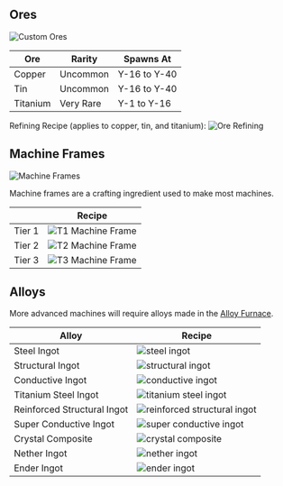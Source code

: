 ## Ores

![Custom Ores](https://i.imgur.com/Wigh4hE.png?1)

| Ore | Rarity | Spawns At |
|-----|--------|-----------|
| Copper | Uncommon | Y-16 to Y-40 |
| Tin | Uncommon | Y-16 to Y-40 |
| Titanium | Very Rare | Y-1 to Y-16 |

Refining Recipe (applies to copper, tin, and titanium):
![Ore Refining](https://i.imgur.com/BF4T1sE.png?1)

## Machine Frames

![Machine Frames](https://i.imgur.com/y9EKkjY.png?1)

Machine frames are a crafting ingredient used to make most machines.

|   | Recipe |
|---|--------|
| Tier 1 | ![T1 Machine Frame](https://i.imgur.com/xHDIqDb.png?1) |
| Tier 2 | ![T2 Machine Frame](https://i.imgur.com/YBqwWDW.png?1) |
| Tier 3 | ![T3 Machine Frame](https://i.imgur.com/rugWDwg.png?1) |

## Alloys

More advanced machines will require alloys made in the [Alloy Furnace](https://github.com/ImCoolYeah105/Mechanization/wiki/Alloy-Furnace).

| Alloy | Recipe |
|-------|--------|
| Steel Ingot | ![steel ingot](https://i.imgur.com/REqPO9c.png?1) |
| Structural Ingot | ![structural ingot](https://i.imgur.com/f5ToUew.png?1) |
| Conductive Ingot | ![conductive ingot](https://i.imgur.com/N7uy2ZT.png?1) |
| Titanium Steel Ingot | ![titanium steel ingot](https://i.imgur.com/mTCH9zD.png?1) |
| Reinforced Structural Ingot | ![reinforced structural ingot](https://i.imgur.com/K5n3TZs.png?1) |
| Super Conductive Ingot | ![super conductive ingot](https://i.imgur.com/zgmbQm3.png?1) |
| Crystal Composite | ![crystal composite](https://i.imgur.com/ClJqsuf.png?1) |
| Nether Ingot | ![nether ingot](https://i.imgur.com/H4NWQlm.png) |
| Ender Ingot | ![ender ingot](https://i.imgur.com/np1FAgR.png?1) |